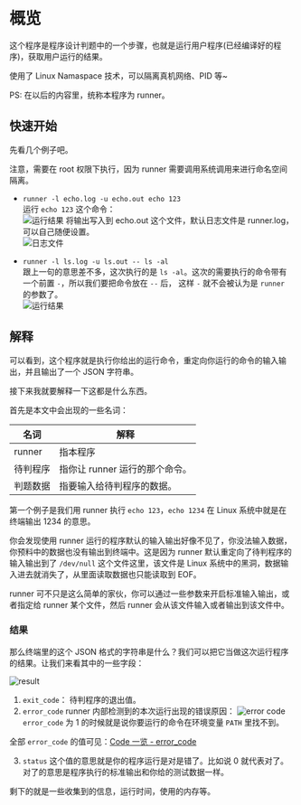 # 概览

这个程序是程序设计判题中的一个步骤，也就是运行用户程序(已经编译好的程序)，获取用户运行的结果。

使用了 Linux Namaspace 技术，可以隔离真机网络、PID 等~

PS: 在以后的内容里，统称本程序为 runner。

## 快速开始

先看几个例子吧。

注意，需要在 root 权限下执行，因为 runner 需要调用系统调用来进行命名空间隔离。

- `runner -l echo.log -u echo.out echo 123`  
  运行 `echo 123` 这个命令：  
  ![运行结果](https://i.loli.net/2021/05/25/T24PwMvjoQg5lk3.png)
  将输出写入到 echo.out 这个文件，默认日志文件是 runner.log，可以自己随便设置。  
  ![日志文件](https://i.loli.net/2021/05/25/s9nw5rxmRTWPucA.png)

- `runner -l ls.log -u ls.out -- ls -al`  
  跟上一句的意思差不多，这次执行的是 `ls -al`。这次的需要执行的命令带有一个前置 `-`，所以我们要把命令放在 `--` 后，
  这样 `-` 就不会被认为是 `runner` 的参数了。  
  ![运行结果](https://i.loli.net/2021/05/25/WVbXqIi46Gwvp2R.png)

## 解释

可以看到，这个程序就是执行你给出的运行命令，重定向你运行的命令的输入输出，并且输出了一个 JSON 字符串。

接下来我就要解释一下这都是什么东西。

首先是本文中会出现的一些名词：

| 名词     | 解释                           |
| -------- | ------------------------------ |
| runner   | 指本程序                       |
| 待判程序 | 指你让 runner 运行的那个命令。 |
| 判题数据 | 指要输入给待判程序的数据。     |

第一个例子是我们用 runner 执行 `echo 123`，`echo 1234` 在 Linux 系统中就是在终端输出 1234 的意思。

你会发现使用 runner 运行的程序默认的输入输出好像不见了，你没法输入数据，你预料中的数据也没有输出到终端中。这是因为 runner 默认重定向了待判程序的输入输出到了 `/dev/null` 这个文件这里，该文件是 Linux 系统中的黑洞，数据输入进去就消失了，从里面读取数据也只能读取到 EOF。

runner 可不只是这么简单的家伙，你可以通过一些参数来开启标准输入输出，或者指定给 runner 某个文件，然后 runner 会从该文件输入或者输出到该文件中。


### 结果

那么终端里的这个 JSON 格式的字符串是什么？我们可以把它当做这次运行程序的结果。让我们来看其中的一些字段：

![result](https://i.loli.net/2021/03/19/SMOzWy9fIF47kw6.png)


1. `exit_code`：
  待判程序的退出值。
2. `error_code`
  runner 内部检测到的本次运行出现的错误原因：
  ![error code](https://i.loli.net/2021/03/19/FCGcNsmTRk6zQte.png)
  `error_code` 为 1 的时候就是说你要运行的命令在环境变量 `PATH` 里找不到。

  全部 `error_code` 的值可见：[Code 一览 - error_code](/every-code/#error_code)

3. `status`
  这个值的意思就是你的程序运行是对是错了。比如说 0 就代表对了。对了的意思是程序执行的标准输出和你给的测试数据一样。

剩下的就是一些收集到的信息，运行时间，使用的内存等。
